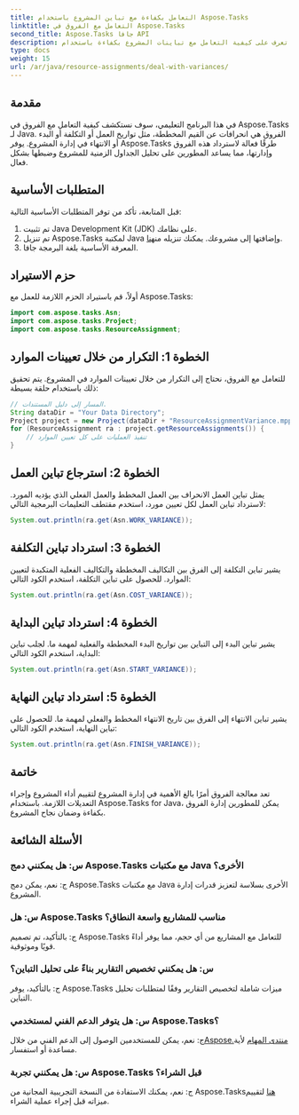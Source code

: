 ```yaml
---
title: التعامل بكفاءة مع تباين المشروع باستخدام Aspose.Tasks
linktitle: التعامل مع الفروق في Aspose.Tasks
second_title: Aspose.Tasks جافا API
description: تعرف على كيفية التعامل مع تباينات المشروع بكفاءة باستخدام Aspose.Tasks لـ Java. إدارة الفروق في العمل والتكلفة والبدء والانتهاء بسهولة.
type: docs
weight: 15
url: /ar/java/resource-assignments/deal-with-variances/
---
```

## مقدمة
في هذا البرنامج التعليمي، سوف نستكشف كيفية التعامل مع الفروق في Aspose.Tasks لـ Java. الفروق هي انحرافات عن القيم المخططة، مثل تواريخ العمل أو التكلفة أو البدء أو الانتهاء في إدارة المشروع. يوفر Aspose.Tasks طرقًا فعالة لاسترداد هذه الفروق وإدارتها، مما يساعد المطورين على تحليل الجداول الزمنية للمشروع وضبطها بشكل فعال.
## المتطلبات الأساسية
قبل المتابعة، تأكد من توفر المتطلبات الأساسية التالية:
1. تم تثبيت Java Development Kit (JDK) على نظامك.
2.  تم تنزيل Aspose.Tasks لمكتبة Java وإضافتها إلى مشروعك. يمكنك تنزيله من[هنا](https://releases.aspose.com/tasks/java/).
3. المعرفة الأساسية بلغة البرمجة جافا.
## حزم الاستيراد
أولاً، قم باستيراد الحزم اللازمة للعمل مع Aspose.Tasks:
```java
import com.aspose.tasks.Asn;
import com.aspose.tasks.Project;
import com.aspose.tasks.ResourceAssignment;

```
## الخطوة 1: التكرار من خلال تعيينات الموارد
للتعامل مع الفروق، نحتاج إلى التكرار من خلال تعيينات الموارد في المشروع. يتم تحقيق ذلك باستخدام حلقة بسيطة:
```java
// المسار إلى دليل المستندات.
String dataDir = "Your Data Directory";
Project project = new Project(dataDir + "ResourceAssignmentVariance.mpp");
for (ResourceAssignment ra : project.getResourceAssignments()) {
    // تنفيذ العمليات على كل تعيين الموارد
}
```
## الخطوة 2: استرجاع تباين العمل
يمثل تباين العمل الانحراف بين العمل المخطط والعمل الفعلي الذي يؤديه المورد. لاسترداد تباين العمل لكل تعيين مورد، استخدم مقتطف التعليمات البرمجية التالي:
```java
System.out.println(ra.get(Asn.WORK_VARIANCE));
```
## الخطوة 3: استرداد تباين التكلفة
يشير تباين التكلفة إلى الفرق بين التكاليف المخططة والتكاليف الفعلية المتكبدة لتعيين الموارد. للحصول على تباين التكلفة، استخدم الكود التالي:
```java
System.out.println(ra.get(Asn.COST_VARIANCE));
```
## الخطوة 4: استرداد تباين البداية
يشير تباين البدء إلى التباين بين تواريخ البدء المخططة والفعلية لمهمة ما. لجلب تباين البداية، استخدم الكود التالي:
```java
System.out.println(ra.get(Asn.START_VARIANCE));
```
## الخطوة 5: استرداد تباين النهاية
يشير تباين الانتهاء إلى الفرق بين تاريخ الانتهاء المخطط والفعلي لمهمة ما. للحصول على تباين النهاية، استخدم الكود التالي:
```java
System.out.println(ra.get(Asn.FINISH_VARIANCE));
```
## خاتمة
تعد معالجة الفروق أمرًا بالغ الأهمية في إدارة المشروع لتقييم أداء المشروع وإجراء التعديلات اللازمة. باستخدام Aspose.Tasks for Java، يمكن للمطورين إدارة الفروق بكفاءة وضمان نجاح المشروع.
## الأسئلة الشائعة
### س: هل يمكنني دمج Aspose.Tasks مع مكتبات Java الأخرى؟
ج: نعم، يمكن دمج Aspose.Tasks مع مكتبات Java الأخرى بسلاسة لتعزيز قدرات إدارة المشروع.
### س: هل Aspose.Tasks مناسب للمشاريع واسعة النطاق؟
ج: بالتأكيد، تم تصميم Aspose.Tasks للتعامل مع المشاريع من أي حجم، مما يوفر أداءً قويًا وموثوقية.
### س: هل يمكنني تخصيص التقارير بناءً على تحليل التباين؟
ج: بالتأكيد، يوفر Aspose.Tasks ميزات شاملة لتخصيص التقارير وفقًا لمتطلبات تحليل التباين.
### س: هل يتوفر الدعم الفني لمستخدمي Aspose.Tasks؟
 ج: نعم، يمكن للمستخدمين الوصول إلى الدعم الفني من خلال[Aspose.منتدى المهام](https://forum.aspose.com/c/tasks/15) لأية مساعدة أو استفسار.
### س: هل يمكنني تجربة Aspose.Tasks قبل الشراء؟
 ج: نعم، يمكنك الاستفادة من النسخة التجريبية المجانية من Aspose.Tasks[هنا](https://releases.aspose.com/) لتقييم ميزاته قبل إجراء عملية الشراء.
